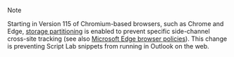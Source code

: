 > [!NOTE]
> Starting in Version 115 of Chromium-based browsers, such as Chrome and Edge, [storage partitioning](https://developers.google.com/privacy-sandbox/3pcd/storage-partitioning) is enabled to prevent specific side-channel cross-site tracking (see also [Microsoft Edge browser policies](/deployedge/microsoft-edge-policies#defaultthirdpartystoragepartitioningsetting)). This change is preventing Script Lab snippets from running in Outlook on the web.